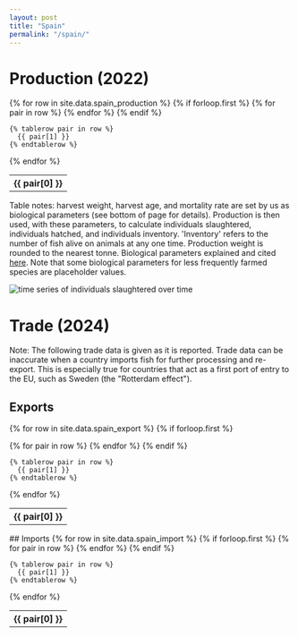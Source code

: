 ```yaml
---
layout: post
title: "Spain"
permalink: "/spain/"
---
```

# Production (2022)  

  <table class='prodtable'>
  {% for row in site.data.spain_production %}
    {% if forloop.first %}
    <tr>
      {% for pair in row %}
        <th>{{ pair[0] }}</th>
      {% endfor %}
    </tr>
    {% endif %}

    {% tablerow pair in row %}
      {{ pair[1] }}
    {% endtablerow %}
  {% endfor %}
</table>
<div class='prodtablenotes'>
Table notes: harvest weight, harvest age, and mortality rate are set by us as biological parameters (see bottom of page for details). Production is then used, with these parameters, to calculate individuals slaughtered, individuals hatched, and individuals inventory. 'Inventory' refers to the number of fish alive on animals at any one time. Production weight is rounded to the nearest tonne.
Biological parameters explained and cited <a href="{% link parameters.md %}">here</a>. Note that some biological parameters for less frequently farmed species are placeholder values.
</div>


![time series of individuals slaughtered over time](../assets/images/spain_timeseries.png)

# Trade (2024)  
Note: The following trade data is given as it is reported. Trade data can be inaccurate when a country imports fish for further processing and re-export. This is especially true for countries that act as a first port of entry to the EU, such as Sweden (the "Rotterdam effect").
## Exports  


  <table>

  {% for row in site.data.spain_export %}
    {% if forloop.first %}
    <tr>
      {% for pair in row %}
        <th>{{ pair[0] }}</th>
      {% endfor %}
    </tr>
    {% endif %}

    {% tablerow pair in row %}
      {{ pair[1] }}
    {% endtablerow %}
  {% endfor %}
</table>
## Imports  

  <table>
  {% for row in site.data.spain_import %}
    {% if forloop.first %}
    <tr>
      {% for pair in row %}
        <th>{{ pair[0] }}</th>
      {% endfor %}
    </tr>
    {% endif %}

    {% tablerow pair in row %}
      {{ pair[1] }}
    {% endtablerow %}
  {% endfor %}
</table>

